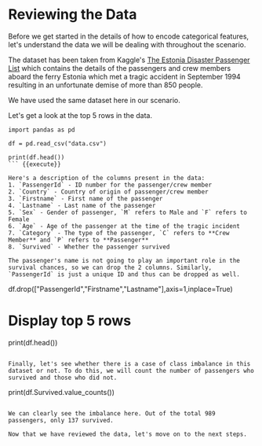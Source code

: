 # Reviewing the Data

Before we get started in the details of how to encode categorical features, let's understand the data we will be dealing with throughout the scenario.

The dataset has been taken from Kaggle's [The Estonia Disaster Passenger List](https://www.kaggle.com/christianlillelund/passenger-list-for-the-estonia-ferry-disaster) which contains the details of the passengers and crew members aboard the ferry Estonia which met a tragic accident in September 1994 resulting in an unfortunate demise of more than 850 people.

We have used the same dataset here in our scenario.

Let's get a look at the top 5 rows in the data.

```
import pandas as pd

df = pd.read_csv("data.csv")

print(df.head())
``` {{execute}}

Here's a description of the columns present in the data:
1. `PassengerId` - ID number for the passenger/crew member
2. `Country` - Country of origin of passenger/crew member
3. `Firstname` - First name of the passenger
4. `Lastname` - Last name of the passenger
5. `Sex` - Gender of passenger, `M` refers to Male and `F` refers to Female
6. `Age` - Age of the passenger at the time of the tragic incident
7. `Category` - The type of the passenger, `C` refers to **Crew Member** and `P` refers to **Passenger**
8. `Survived` - Whether the passenger survived

The passenger's name is not going to play an important role in the survival chances, so we can drop the 2 columns. Similarly, `PassengerId` is just a unique ID and thus can be dropped as well.

```
df.drop(["PassengerId","Firstname","Lastname"],axis=1,inplace=True)

# Display top 5 rows
print(df.head())
```{{execute}}

Finally, let's see whether there is a case of class imbalance in this dataset or not. To do this, we will count the number of passengers who survived and those who did not.

```
print(df.Survived.value_counts())
```{{execute}}

We can clearly see the imbalance here. Out of the total 989 passengers, only 137 survived.

Now that we have reviewed the data, let's move on to the next steps.
